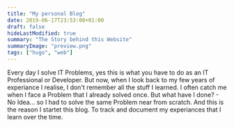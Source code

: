 ```yaml
---
title: "My personal Blog"
date: 2019-06-17T23:53:00+01:00
draft: false
hideLastModified: true
summary: "The Story behind this Website"
summaryImage: "preview.png"
tags: ["hugo", "web"]
---
```


Every day I solve IT Problems, yes this is what you have to do as an IT Professional or Developer. But now, when I look back to my few years of experiance I realise, I don't remember all the stuff I learned. I often catch me when I face a Problem that I already solved once. But what have I done? - No Idea... so I had to solve the same Problem near from scratch. And this is the reason I startet this blog. To track and document my experiances that I learn over the time.